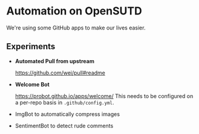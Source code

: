 
# Automation on OpenSUTD

We're using some GitHub apps to make our lives easier. 

## Experiments

* **Automated Pull from upstream**
  
  https://github.com/wei/pull#readme
* **Welcome Bot**
  
  https://probot.github.io/apps/welcome/
  This needs to be configured on a per-repo basis in `.github/config.yml`. 
* ImgBot to automatically compress images
* SentimentBot to detect rude comments


